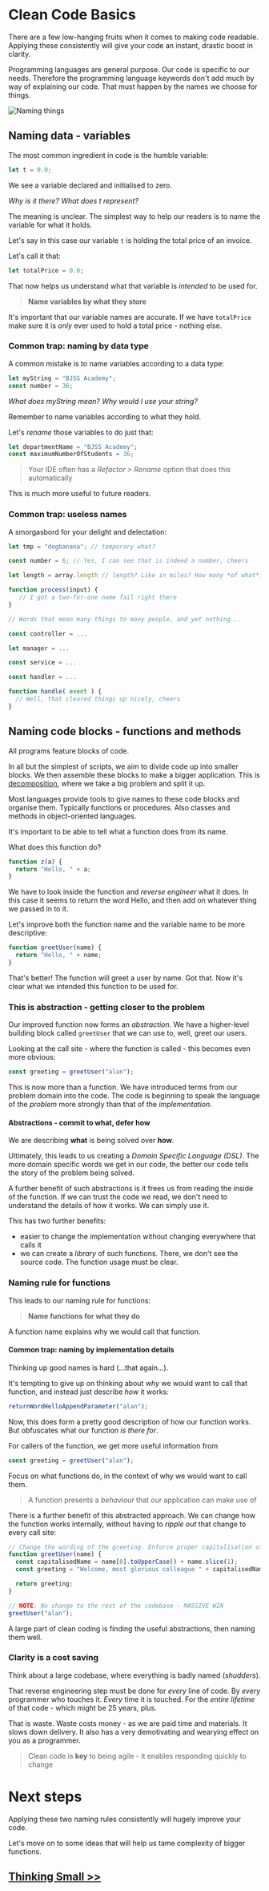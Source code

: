# Clean Code Basics

There are a few low-hanging fruits when it comes to making code readable. Applying these consistently will give your code an instant, drastic boost in clarity.

Programming languages are general purpose. Our code is specific to our needs. Therefore the programming language keywords don't add much by way of explaining our code. That must happen by the names we choose for things.

![Naming things](/images/naming-things.png)

## Naming data - variables

The most common ingredient in code is the humble variable:

```javascript
let t = 0.0;
```

We see a variable declared and initialised to zero.

_Why is it there? What does t represent?_

The meaning is unclear. The simplest way to help our readers is to name the variable for what it holds.

Let's say in this case our variable `t` is holding the total price of an invoice.

Let's call it that:

```javascript
let totalPrice = 0.0;
```

That now helps us understand what that variable is _intended_ to be used for.

> **Name variables by what they store**

It's important that our variable names are accurate. If we have `totalPrice` make sure it is _only_ ever used to hold a total price - nothing else.

### Common trap: naming by data type

A common mistake is to name variables according to a data type:

```javascript
let myString = "BJSS Academy";
const number = 36;
```

_What does myString mean? Why would I use your string?_

Remember to name variables according to what they hold.

Let's _rename_ those variables to do just that:

```javascript
let departmentName = "BJSS Academy";
const maximumNumberOfStudents = 36;
```

> Your IDE often has a _Refactor > Rename_ option that does this automatically

This is much more useful to future readers.

### Common trap: useless names

A smorgasbord for your delight and delectation:

```javascript
let tmp = "dogbanana"; // temporary what?

const number = 6; // Yes, I can see that is indeed a number, cheers

let length = array.length // length? Like in miles? How many *of what*?

function process(input) {
   // I got a two-for-one name fail right there
}

// Words that mean many things to many people, and yet nothing...

const controller = ...

let manager = ...

const service = ...

const handler = ...

function handle( event ) {
  // Well, that cleared things up nicely, cheers
}
```

## Naming code blocks - functions and methods

All programs feature blocks of code.

In all but the simplest of scripts, we aim to divide code up into smaller blocks. We then assemble these blocks to make a bigger application. This is [decomposition](https://www.bbc.co.uk/bitesize/topics/zkcqn39/articles/z8ngr82#zg73r2p), where we take a big problem and split it up.

Most languages provide tools to give names to these code blocks and organise them. Typically functions or procedures. Also classes and methods in object-oriented languages.

It's important to be able to tell what a function does from its name.

What does this function do?

```javascript
function z(a) {
  return "Hello, " + a;
}
```

We have to look inside the function and _reverse engineer_ what it does. In this case it seems to return the word Hello, and then add on whatever thing we passed in to it.

Let's improve both the function name and the variable name to be more descriptive:

```javascript
function greetUser(name) {
  return "Hello, " + name;
}
```

That's better! The function will greet a user by name. Got that. Now it's clear what we intended this function to be used for.

### This is abstraction - getting closer to the problem

Our improved function now forms an _abstraction_. We have a higher-level building block called `greetUser` that we can use to, well, greet our users.

Looking at the call site - where the function is called - this becomes even more obvious:

```javascript
const greeting = greetUser("alan");
```

This is now more than a function. We have introduced terms from our problem domain into the code. The code is beginning to speak the language of the _problem_ more strongly than that of the _implementation_.

#### Abstractions - commit to what, defer how

We are describing **what** is being solved over **how**.

Ultimately, this leads to us creating a _Domain Specific Language (DSL)_. The more domain specific words we get in our code, the better our code tells the story of the problem being solved.

A further benefit of such abstractions is it frees us from reading the inside of the function.
If we can trust the code we read, we don't need to understand the details of how it works. We can simply use it.

This has two further benefits:

- easier to change the implementation without changing everywhere that calls it
- we can create a _library_ of such functions. There, we don't see the source code. The function usage must be clear.

### Naming rule for functions

This leads to our naming rule for functions:

> **Name functions for what they do**

A function name explains why we would call that function.

#### Common trap: naming by implementation details

Thinking up good names is hard (...that again...).

It's tempting to give up on thinking about _why_ we would want to call that function, and instead just describe _how_ it works:

```javascript
returnWordHelloAppendParameter("alan");
```

Now, this does form a pretty good description of how our function works. But obfuscates what our function _is there for_.

For callers of the function, we get more useful information from

```javascript
const greeting = greetUser("alan");
```

Focus on what functions do, in the context of why we would want to call them.

> A function presents a _behaviour_ that our application can make use of

There is a further benefit of this abstracted approach. We can change how the function works internally, without having to _ripple out_ that change to every call site:

```javascript
// Change the wording of the greeting. Enforce proper capitalisation of the name
function greetUser(name) {
  const capitalisedName = name[0].toUpperCase() + name.slice(1);
  const greeting = "Welcome, most glorious colleague " + capitalisedName;

  return greeting;
}

// NOTE: No change to the rest of the codebase - MASSIVE WIN
greetUser("alan");
```

A large part of clean coding is finding the useful abstractions, then naming them well.

### Clarity is a cost saving

Think about a large codebase, where everything is badly named (_shudders_).

That reverse engineering step must be done for _every_ line of code. By _every_ programmer who touches it. _Every_ time it is touched. For the _entire lifetime_ of that code - which might be 25 years, plus.

That is waste. Waste costs money - as we are paid time and materials. It slows down delivery. It also has a very demotivating and wearying effect on you as a programmer.

> Clean code is **key** to being agile - it enables responding quickly to change

# Next steps

Applying these two naming rules consistently will hugely improve your code.

Let's move on to some ideas that will help us tame complexity of bigger functions.

## [Thinking Small >>](/02thinkingsmall.md)
